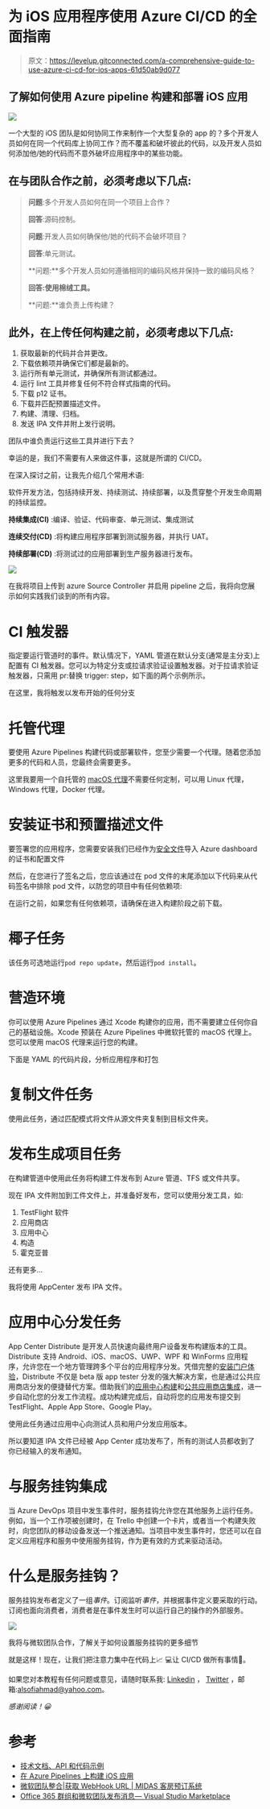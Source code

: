 # 为 iOS 应用程序使用 Azure CI/CD 的全面指南

> 原文：<https://levelup.gitconnected.com/a-comprehensive-guide-to-use-azure-ci-cd-for-ios-apps-61d50ab9d077>

## 了解如何使用 Azure pipeline 构建和部署 iOS 应用

![](img/5fd4ed2257f833e752f8f828591faad0.png)

一个大型的 iOS 团队是如何协同工作来制作一个大型复杂的 app 的？多个开发人员如何在同一个代码库上协同工作？而不覆盖和破坏彼此的代码，以及开发人员如何添加他/她的代码而不意外破坏应用程序中的某些功能。

## 在与团队合作之前，必须考虑以下几点:

> **问题**:多个开发人员如何在同一个项目上合作？
> 
> **回答**:源码控制。
> 
> **问题**:开发人员如何确保他/她的代码不会破坏项目？
> 
> **回答**:单元测试。
> 
> **问题:**多个开发人员如何遵循相同的编码风格并保持一致的编码风格？
> 
> **回答:**使用**棉绒工具。**
> 
> **问题:**谁负责上传构建？

## 此外，在上传任何构建之前，必须考虑以下几点:

1.  获取最新的代码并合并更改。
2.  下载依赖项并确保它们都是最新的。
3.  运行所有单元测试，并确保所有测试都通过。
4.  运行 lint 工具并修复任何不符合样式指南的代码。
5.  下载 p12 证书。
6.  下载并匹配预置描述文件。
7.  构建、清理、归档。
8.  发送 IPA 文件并附上发行说明。

团队中谁负责运行这些工具并进行下去？

幸运的是，我们不需要有人来做这件事，这就是所谓的 CI/CD。

在深入探讨之前，让我先介绍几个常用术语:

软件开发方法，包括持续开发、持续测试、持续部署，以及贯穿整个开发生命周期的持续监控。

**持续集成(CI)** :编译、验证、代码审查、单元测试、集成测试

**连续交付(CD)** :将构建应用程序部署到测试服务器，并执行 UAT。

**持续部署(CD)** :将测试过的应用部署到生产服务器进行发布。

![](img/de0f9139e532dfc4d3a82ca36a5e11ad.png)

在我将项目上传到 azure Source Controller 并启用 pipeline 之后，我将向您展示如何实践我们谈到的所有内容。

# CI 触发器

指定要运行管道时的事件。默认情况下，YAML 管道在默认分支(通常是主分支)上配置有 CI 触发器。您可以为特定分支或拉请求验证设置触发器。对于拉请求验证触发器，只需用 pr:替换 trigger: step，如下面的两个示例所示。

在这里，我将触发以发布开始的任何分支

# 托管代理

要使用 Azure Pipelines 构建代码或部署软件，您至少需要一个代理。随着您添加更多的代码和人员，您最终会需要更多。

这里我要用一个自托管的 [macOS 代理](https://docs.microsoft.com/en-us/azure/devops/pipelines/agents/v2-osx?view=azure-devops)不需要任何定制，可以用 Linux 代理，Windows 代理，Docker 代理。

# 安装证书和预置描述文件

要签署您的应用程序，您需要安装我们已经作为[安全文件](https://docs.microsoft.com/en-us/azure/devops/pipelines/library/secure-files?view=azure-devops)导入 Azure dashboard 的证书和配置文件

然后，在您进行了签名之后，您应该通过在 pod 文件的末尾添加以下代码来从代码签名中排除 pod 文件，以防您的项目中有任何依赖项:

在运行之前，如果您有任何依赖项，请确保在进入构建阶段之前下载。

# 椰子任务

该任务可选地运行`pod repo update`，然后运行`pod install`。

# 营造环境

你可以使用 Azure Pipelines 通过 Xcode 构建你的应用，而不需要建立任何你自己的基础设施。Xcode 预装在 Azure Pipelines 中微软托管的 macOS 代理上。您可以使用 macOS 代理来运行您的构建。

下面是 YAML 的代码片段，分析应用程序和打包

# 复制文件任务

使用此任务，通过匹配模式将文件从源文件夹复制到目标文件夹。

# 发布生成项目任务

在构建管道中使用此任务将构建工件发布到 Azure 管道、TFS 或文件共享。

现在 IPA 文件附加到工件文件上，并准备好发布，您可以使用分发工具，如:

1.  TestFlight 软件
2.  应用商店
3.  应用中心
4.  构造
5.  霍克亚普

还有更多…

我将使用 AppCenter 发布 IPA 文件。

# 应用中心分发任务

App Center Distribute 是开发人员快速向最终用户设备发布构建版本的工具。Distribute 支持 Android、iOS、macOS、UWP、WPF 和 WinForms 应用程序，允许您在一个地方管理跨多个平台的应用程序分发。凭借完整的[安装门户体验](https://docs.microsoft.com/en-us/appcenter/distribution/testers/)，Distribute 不仅是 beta 版 app tester 分发的强大解决方案，也是通过公共应用商店分发的便捷替代方案。借助我们的[应用中心构建](https://docs.microsoft.com/en-us/appcenter/build/)和[公共应用商店集成](https://docs.microsoft.com/en-us/appcenter/distribution/stores/)，进一步自动化您的分发工作流程。成功构建完成后，自动将您的应用发布提交到 TestFlight、Apple App Store、Google Play。

使用此任务通过应用中心向测试人员和用户分发应用版本。

所以要知道 IPA 文件已经被 App Center 成功发布了，所有的测试人员都收到了你已经输入的发布通知。

# 与服务挂钩集成

当 Azure DevOps 项目中发生事件时，服务挂钩允许您在其他服务上运行任务。例如，当一个工作项被创建时，在 Trello 中创建一个卡片，或者当一个构建失败时，向您团队的移动设备发送一个推送通知。当项目中发生事件时，您还可以在自定义应用程序和服务中使用服务挂钩，作为更有效的方式来驱动活动。

# 什么是服务挂钩？

服务挂钩发布者定义了一组*事件*。订阅监听*事件*，并根据事件定义要采取的行动。订阅也面向消费者，消费者是在事件发生时可以运行自己的操作的外部服务。

![](img/c261c47a5bc8d256632fe67c6ea3b21a.png)

我将与微软团队合作，了解关于如何设置服务挂钩的更多细节

就是这样！现在，让我们把注意力集中在代码上📈 💻让 CI/CD 做所有事情🚀。

如果您对本教程有任何问题或意见，请随时联系我: [Linkedin](https://www.linkedin.com/in/ahmadalsofi/) ， [Twitter](https://twitter.com/ahmadalsofii) ，邮箱:alsofiahmad@yahoo.com。

*感谢阅读！😀*

# 参考

*   [技术文档、API 和代码示例](https://docs.microsoft.com/en-us/)
*   [在 Azure Pipelines 上构建 iOS 应用](https://ariya.io/2019/02/building-ios-apps-on-azure-pipelines)
*   [微软团队整合|获取 WebHook URL | MIDAS 客房预订系统](https://mid.as/microsoft-teams/teams-webhook-url)
*   [Office 365 群组和微软团队发布消息— Visual Studio Marketplace](https://marketplace.visualstudio.com/items?itemName=YodLabs.O365PostMessage)